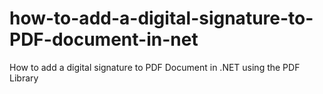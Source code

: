 # how-to-add-a-digital-signature-to-PDF-document-in-net
How to add a digital signature to PDF Document in .NET using the PDF Library
